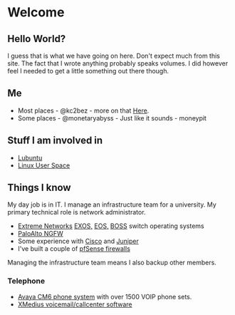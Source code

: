 # Welcome
## Hello World? 
I guess that is what we have going on here. Don't expect much from this site. The fact that I wrote anything probably speaks volumes. I did however feel I needed to get a little something out there though. 

## Me
* Most places - @kc2bez  - more on that [Here](/kc2bez).
* Some places - @monetaryabyss  - Just like it sounds - moneypit

## Stuff I am involved in
* [Lubuntu](https://phab.lubuntu.me/w/contributors/)
* [Linux User Space](https://linuxuserspace.show/hosts/)

## Things I know
My day job is in IT. I manage an infrastructure team for a university. My primary technical role is network administrator. 
* [Extreme Networks](https://www.extremenetworks.com/) [EXOS,](https://www.extremenetworks.com/support/documentation/extremexos-31-2/) [EOS,](https://www.extremenetworks.com/support/documentation/eos-8-61/) [BOSS](https://www.extremenetworks.com/support/documentation/ers-4800-document-collections/) switch operating systems
* [PaloAlto NGFW](https://www.paloaltonetworks.com/)
* Some experience with [Cisco](https://www.cisco.com/) and [Juniper](https://www.juniper.net/)
* I've built a couple of [pfSense firewalls](https://www.pfsense.org/)

Managing the infrastructure team means I also backup other members.
### Telephone
* [Avaya CM6 phone system](https://www.avaya.com/) with over 1500 VOIP phone sets.
* [XMedius voicemail/callcenter software](https://www.xmedius.com/#xm-connect)
